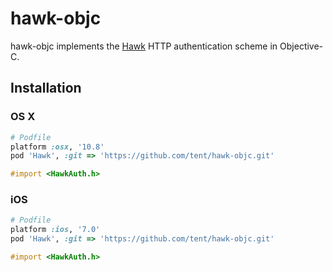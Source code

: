 # hawk-objc

hawk-objc implements the [Hawk](https://github.com/hueniverse/hawk) HTTP authentication scheme in Objective-C.

## Installation

### OS X

```ruby
# Podfile
platform :osx, '10.8'
pod 'Hawk', :git => 'https://github.com/tent/hawk-objc.git'
```

```objective-c
#import <HawkAuth.h>
```

### iOS

```ruby
# Podfile
platform :ios, '7.0'
pod 'Hawk', :git => 'https://github.com/tent/hawk-objc.git'
```

```objective-c
#import <HawkAuth.h>
```
